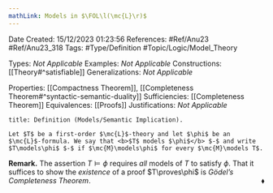 ```yaml
---
mathLink: Models in $\FOL\l(\mc{L}\r)$
---
```


<div class="topSpace"></div>

Date Created: 15/12/2023 01:23:56
References: #Ref/Anu23 #Ref/Anu23_318
Tags: #Type/Definition #Topic/Logic/Model_Theory

Types: <i>Not Applicable</i>
Examples: <i>Not Applicable</i>
Constructions: [[Theory#^satisfiable]]
Generalizations: <i>Not Applicable</i>

Properties: [[Compactness Theorem]], [[Completeness Theorem#^syntactic-semantic-duality]]
Sufficiencies: [[Completeness Theorem]]
Equivalences: [[Proofs]]
Justifications: <i>Not Applicable</i>

``` ad-Definition
title: Definition (Models/Semantic Implication).

Let $T$ be a first-order $\mc{L}$-theory and let $\phi$ be an $\mc{L}$-formula. We say that <b>$T$ models $\phi$</b> $-$ and write $T\models\phi$ $-$ if $\mc{M}\models\phi$ for every $\mc{M}\models T$.

```

<b>Remark.</b> The assertion $T\models\phi$ requires <i>all</i> models of $T$ to satisfy $\phi$. That it suffices to show the <i>existence</i> of a proof $T\proves\phi$ is <i>Gödel’s Completeness Theorem</i>.<span style="float:right;">$\blacklozenge$</span>
